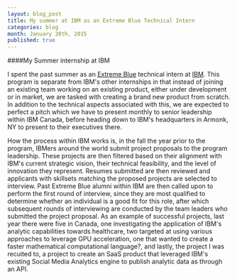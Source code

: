 ```yaml
---
layout: blog_post
title: My summer at IBM as an Extreme Blue Technical Intern
categories: blog
month: January 20th, 2015
published: true
---
```

####My Summer internship at IBM

I spent the past summer as an [Extreme Blue](http://www-01.ibm.com/employment/us/extremeblue/) technical intern at [IBM](http://www.ibm.com/ca/en/). This program is separate from IBM's other internships in that instead of joining an existing team working on an existing product, either under development or in market, we are tasked with creating a brand new product from scratch. In addition to the technical aspects associated with this, we are expected to perfect a pitch which we have to present monthly to senior leadership within IBM Canada, before heading down to IBM's headquarters in Armonk, NY to present to their executives there.

How the process within IBM works is, in the fall the year prior to the program, IBMers around the world submit project proposals to the program leadership. These projects are then filtered based on their alignment with IBM's current strategic vision, their technical feasibility, and the level of innovation they represent. Resumes submitted are then reviewed and applicants with skillsets matching the proposed projects are selected to interview. Past Extreme Blue alumni within IBM are then called upon to perform the first round of interview, since they are most qualified to determine whether an individual is a good fit for this role, after which subsequent rounds of interviewing are conducted by the team leaders who submitted the project proposal. As an example of successful projects, last year there were five in Canada, one investigating the application of IBM's analytic capabilities towards healthcare, two targeted at using various approaches to leverage GPU acceleration, one that wanted to create a faster mathematical computational language?, and lastly, the project I was recuited to, a project to create an SaaS product that leveraged IBM's existing Social Media Analytics engine to publish analytic data as through an API.
